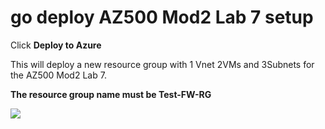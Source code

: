 # go deploy AZ500 Mod2 Lab 7 setup

Click **Deploy to Azure**
 
 
 This will deploy a new resource group with 1 Vnet 2VMs and 3Subnets for the AZ500 Mod2 Lab 7.

**The resource group name must be Test-FW-RG**
 
<a href="https://portal.azure.com/#create/Microsoft.Template/uri/https%3A%2F%2Fraw.githubusercontent.com%2FGoDeploy%2FAZ500%2Fmaster%2FAZ500%20Mod2%20Lab7%2Ftemplate.json
" target="_blank">
    <img src="http://azuredeploy.net/deploybutton.png"/>
</a>
